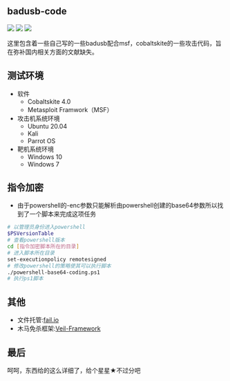 ## badusb-code
![](https://img.shields.io/badge/By:-resinprotein2333-green.svg) ![](https://badgen.net/github/stars/resinprotein2333/badusb-code) ![](https://badgen.net/github/license/resinprotein2333/badusb-code)

这里包含着一些自己写的一些badusb配合msf，cobaltskite的一些攻击代码，旨在弥补国内相关方面的文献缺失。

## 测试环境
* 软件
  * Cobaltskite 4.0
  * Metasploit Framwork（MSF）
* 攻击机系统环境
  * Ubuntu 20.04
  * Kali
  * Parrot OS 
* 靶机系统环境
  * Windows 10
  * Windows 7 
## 指令加密
* 由于powershell的-enc参数只能解析由powershell创建的base64参数所以找到了一个脚本来完成这项任务
```sh
# 以管理员身份进入powershell
$PSVersionTable
# 查看powershell版本
cd [指令加密脚本所在的目录]
# 进入脚本所在目录
set-executionpolicy remotesigned
# 修改powershell的策略使其可以执行脚本
./powershell-base64-coding.ps1
# 执行ps1脚本
```

## 其他

* 文件托管:[fail.io](https://www.file.io/)
* 木马免杀框架:[Veil-Framework](https://github.com/Veil-Framework/Veil-Evasion)

## 最后
呵呵，东西给的这么详细了，给个星星★不过分吧
